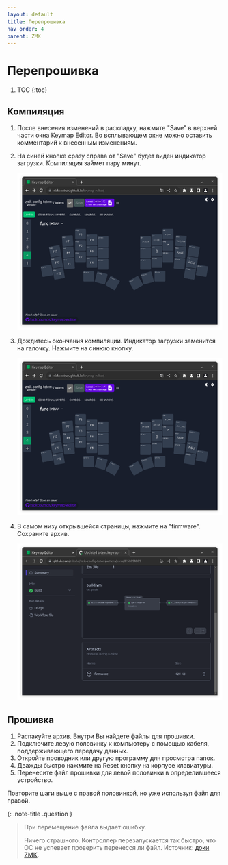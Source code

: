 ```yaml
---
layout: default
title: Перепрошивка
nav_order: 4
parent: ZMK
---
```


# Перепрошивка

1. TOC
{:toc}

## Компиляция

1. После внесения изменений в раскладку, нажмите "Save" в верхней части окна Keymap Editor. Во всплывающем окне можно оставить комментарий к внесенным изменениям.

2. На синей кнопке сразу справа от "Save" будет виден индикатор загрузки. Компиляция займет пару минут.

    ![](compilation.png)

3. Дождитесь окончания компиляции. Индикатор загрузки заменится на галочку. Нажмите на синюю кнопку.

    ![](download.png)

4. В самом низу открывшейся страницы, нажмите на "firmware". Сохраните архив.

    ![](firmware.png)

## Прошивка

1. Распакуйте архив. Внутри Вы найдете файлы для прошивки.
2. Подключите левую половинку к компьютеру с помощью кабеля, поддерживающего передачу данных.
3. Откройте проводник или другую программу для просмотра папок.
4. Дважды быстро нажмите на Reset кнопку на корпусе клавиатуры.
5. Перенесите файл прошивки для левой половинки в определившееся устройство.

Повторите шаги выше с правой половинкой, но уже используя файл для правой.

{: .note-title .question }
> При перемещение файла выдает ошибку.
>
> Ничего страшного. Контроллер перезапускается так быстро, что ОС не успевает проверить перенесся ли файл. Источник: [доки ZMK](https://zmk.dev/docs/troubleshooting#file-transfer-error).
